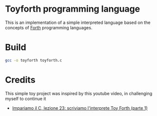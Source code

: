 # Toyforth programming language

This is an implementation of a simple interpreted language based on the concepts of [Forth](https://www.forth.com/) programming languages.

# Build

```bash
gcc -o toyforth toyforth.c
```

# Credits

This simple toy project was inspired by this youtube video, in challenging myself to continue it
- [Impariamo il C, lezione 23: scriviamo l'interprete Toy Forth (parte 1)](https://youtu.be/vYODKK8TQGE?si=ZI2HJ5tE1PqyUIFR)
